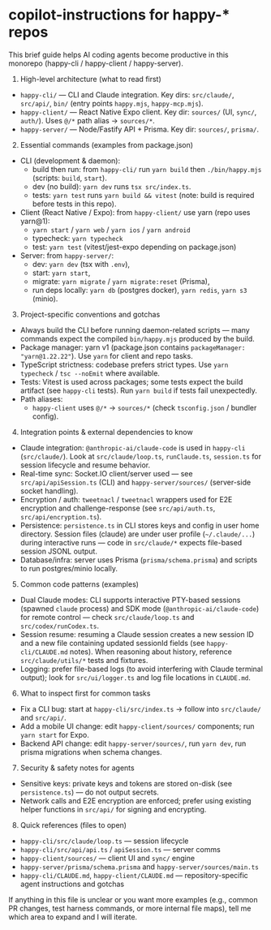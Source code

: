 # copilot-instructions for happy-* repos

This brief guide helps AI coding agents become productive in this monorepo (happy-cli / happy-client / happy-server).

1) High-level architecture (what to read first)
- `happy-cli/` — CLI and Claude integration. Key dirs: `src/claude/`, `src/api/`, `bin/` (entry points `happy.mjs`, `happy-mcp.mjs`).
- `happy-client/` — React Native Expo client. Key dir: `sources/` (UI, `sync/`, `auth/`). Uses `@/*` path alias -> `sources/*`.
- `happy-server/` — Node/Fastify API + Prisma. Key dir: `sources/`, `prisma/`.

2) Essential commands (examples from package.json)
- CLI (development & daemon):
  - build then run: from `happy-cli/` run `yarn build` then `./bin/happy.mjs` (scripts: `build`, `start`).
  - dev (no build): `yarn dev` runs `tsx src/index.ts`.
  - tests: `yarn test` runs `yarn build && vitest` (note: build is required before tests in this repo).
- Client (React Native / Expo): from `happy-client/` use yarn (repo uses yarn@1):
  - `yarn start` / `yarn web` / `yarn ios` / `yarn android`
  - typecheck: `yarn typecheck`
  - test: `yarn test` (vitest/jest-expo depending on package.json)
- Server: from `happy-server/`:
  - dev: `yarn dev` (tsx with `.env`),
  - start: `yarn start`,
  - migrate: `yarn migrate` / `yarn migrate:reset` (Prisma),
  - run deps locally: `yarn db` (postgres docker), `yarn redis`, `yarn s3` (minio).

3) Project-specific conventions and gotchas
- Always build the CLI before running daemon-related scripts — many commands expect the compiled `bin/happy.mjs` produced by the build.
- Package manager: yarn v1 (package.json contains `packageManager: "yarn@1.22.22"`). Use `yarn` for client and repo tasks.
- TypeScript strictness: codebase prefers strict types. Use `yarn typecheck` / `tsc --noEmit` where available.
- Tests: Vitest is used across packages; some tests expect the build artifact (see `happy-cli` tests). Run `yarn build` if tests fail unexpectedly.
- Path aliases:
  - `happy-client` uses `@/*` -> `sources/*` (check `tsconfig.json` / bundler config).

4) Integration points & external dependencies to know
- Claude integration: `@anthropic-ai/claude-code` is used in `happy-cli` (`src/claude/`). Look at `src/claude/loop.ts`, `runClaude.ts`, `session.ts` for session lifecycle and resume behavior.
- Real-time sync: Socket.IO client/server used — see `src/api/apiSession.ts` (CLI) and `happy-server/sources/` (server-side socket handling).
- Encryption / auth: `tweetnacl` / `tweetnacl` wrappers used for E2E encryption and challenge-response (see `src/api/auth.ts`, `src/api/encryption.ts`).
- Persistence: `persistence.ts` in CLI stores keys and config in user home directory. Session files (claude) are under user profile (`~/.claude/...`) during interactive runs — code in `src/claude/*` expects file-based session JSONL output.
- Database/infra: server uses Prisma (`prisma/schema.prisma`) and scripts to run postgres/minio locally.

5) Common code patterns (examples)
- Dual Claude modes: CLI supports interactive PTY-based sessions (spawned `claude` process) and SDK mode (`@anthropic-ai/claude-code`) for remote control — check `src/claude/loop.ts` and `src/codex/runCodex.ts`.
- Session resume: resuming a Claude session creates a new session ID and a new file containing updated sessionId fields (see `happy-cli/CLAUDE.md` notes). When reasoning about history, reference `src/claude/utils/*` tests and fixtures.
- Logging: prefer file-based logs (to avoid interfering with Claude terminal output); look for `src/ui/logger.ts` and log file locations in `CLAUDE.md`.

6) What to inspect first for common tasks
- Fix a CLI bug: start at `happy-cli/src/index.ts` -> follow into `src/claude/` and `src/api/`.
- Add a mobile UI change: edit `happy-client/sources/` components; run `yarn start` for Expo.
- Backend API change: edit `happy-server/sources/`, run `yarn dev`, run prisma migrations when schema changes.

7) Security & safety notes for agents
- Sensitive keys: private keys and tokens are stored on-disk (see `persistence.ts`) — do not output secrets.
- Network calls and E2E encryption are enforced; prefer using existing helper functions in `src/api/` for signing and encrypting.

8) Quick references (files to open)
- `happy-cli/src/claude/loop.ts` — session lifecycle
- `happy-cli/src/api/api.ts` / `apiSession.ts` — server comms
- `happy-client/sources/` — client UI and `sync/` engine
- `happy-server/prisma/schema.prisma` and `happy-server/sources/main.ts`
- `happy-cli/CLAUDE.md`, `happy-client/CLAUDE.md` — repository-specific agent instructions and gotchas

If anything in this file is unclear or you want more examples (e.g., common PR changes, test harness commands, or more internal file maps), tell me which area to expand and I will iterate.
